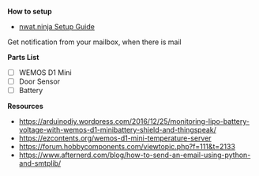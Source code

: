 **How to setup**
* [nwat.ninja Setup Guide](http://nwgat.ninja/mailboxninja)

Get notification from your mailbox, when there is mail

**Parts List**
* [ ] WEMOS D1 Mini
* [ ] Door Sensor
* [ ] Battery

**Resources**
* https://arduinodiy.wordpress.com/2016/12/25/monitoring-lipo-battery-voltage-with-wemos-d1-minibattery-shield-and-thingspeak/
* https://ezcontents.org/wemos-d1-mini-temperature-server
* https://forum.hobbycomponents.com/viewtopic.php?f=111&t=2133
* https://www.afternerd.com/blog/how-to-send-an-email-using-python-and-smtplib/
